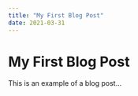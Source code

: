 ```yaml
---
title: "My First Blog Post"
date: 2021-03-31
---
```


# My First Blog Post

This is an example of a blog post...
